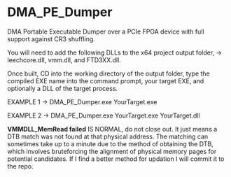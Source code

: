 # DMA_PE_Dumper

DMA Portable Executable Dumper over a PCIe FPGA device with full support against CR3 shuffling.

You will need to add the following DLLs to the x64 project output folder, -> leechcore.dll, vmm.dll, and FTD3XX.dll.

Once built, CD into the working directory of the output folder, type the compiled EXE name into the command prompt, your target EXE, and optionally a DLL of the target process.

EXAMPLE 1 -> DMA_PE_Dumper.exe YourTarget.exe 

EXAMPLE 2 -> DMA_PE_Dumper.exe YourTarget.exe YourTarget.dll

**VMMDLL_MemRead failed** IS NORMAL, do not close out. It just means a DTB match was not found at that physical address. The matching can sometimes take up to a minute due to the method of obtaining the DTB, which involves bruteforcing the alignment of physical memory pages for potential candidates. If I find a better method for updation I will commit it to the repo.
